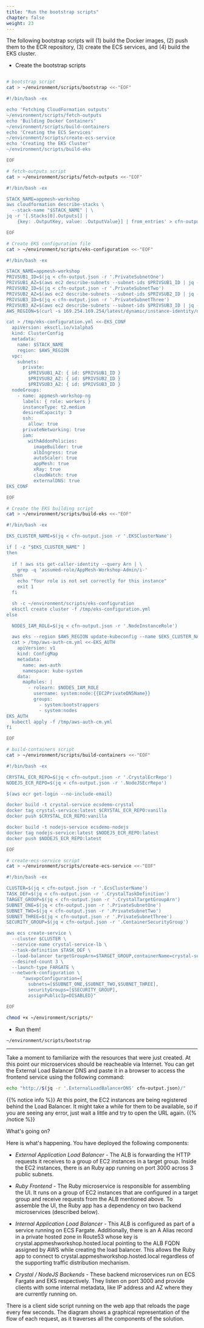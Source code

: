 ```yaml
---
title: "Run the bootstrap scripts"
chapter: false
weight: 23
---
```


The following bootstrap scripts will (1) build the Docker images, (2) push them to the ECR repository, (3) create the ECS services, and (4) build the EKS cluster.

* Create the bootstrap scripts

```bash

# bootstrap script
cat > ~/environment/scripts/bootstrap <<-"EOF"

#!/bin/bash -ex

echo 'Fetching CloudFormation outputs'
~/environment/scripts/fetch-outputs
echo 'Building Docker Containers'
~/environment/scripts/build-containers
echo 'Creating the ECS Services'
~/environment/scripts/create-ecs-service
echo 'Creating the EKS Cluster'
~/environment/scripts/build-eks

EOF

# fetch-outputs script
cat > ~/environment/scripts/fetch-outputs <<-"EOF"

#!/bin/bash -ex

STACK_NAME=appmesh-workshop
aws cloudformation describe-stacks \
  --stack-name "$STACK_NAME" | \
jq -r '[.Stacks[0].Outputs[] | 
    {key: .OutputKey, value: .OutputValue}] | from_entries' > cfn-output.json

EOF

# Create EKS configuration file
cat > ~/environment/scripts/eks-configuration <<-"EOF"

#!/bin/bash -ex

STACK_NAME=appmesh-workshop
PRIVSUB1_ID=$(jq < cfn-output.json -r '.PrivateSubnetOne')
PRIVSUB1_AZ=$(aws ec2 describe-subnets --subnet-ids $PRIVSUB1_ID | jq -r '.Subnets[].AvailabilityZone')
PRIVSUB2_ID=$(jq < cfn-output.json -r '.PrivateSubnetTwo')
PRIVSUB2_AZ=$(aws ec2 describe-subnets --subnet-ids $PRIVSUB2_ID | jq -r '.Subnets[].AvailabilityZone')
PRIVSUB3_ID=$(jq < cfn-output.json -r '.PrivateSubnetThree')
PRIVSUB3_AZ=$(aws ec2 describe-subnets --subnet-ids $PRIVSUB3_ID | jq -r '.Subnets[].AvailabilityZone')
AWS_REGION=$(curl -s 169.254.169.254/latest/dynamic/instance-identity/document | grep region | cut -d\" -f4)

cat > /tmp/eks-configuration.yml <<-EKS_CONF
  apiVersion: eksctl.io/v1alpha5
  kind: ClusterConfig
  metadata:
    name: $STACK_NAME
    region: $AWS_REGION
  vpc:
    subnets:
      private:
        $PRIVSUB1_AZ: { id: $PRIVSUB1_ID }
        $PRIVSUB2_AZ: { id: $PRIVSUB2_ID }
        $PRIVSUB3_AZ: { id: $PRIVSUB3_ID }
  nodeGroups:
    - name: appmesh-workshop-ng
      labels: { role: workers }
      instanceType: t2.medium
      desiredCapacity: 3
      ssh: 
        allow: true
      privateNetworking: true
      iam:
        withAddonPolicies:
          imageBuilder: true
          albIngress: true
          autoScaler: true
          appMesh: true
          xRay: true
          cloudWatch: true
          externalDNS: true
EKS_CONF

EOF

# Create the EKS building script
cat > ~/environment/scripts/build-eks <<-"EOF"

#!/bin/bash -ex

EKS_CLUSTER_NAME=$(jq < cfn-output.json -r '.EKSClusterName')

if [ -z "$EKS_CLUSTER_NAME" ]
then
  
  if ! aws sts get-caller-identity --query Arn | \
    grep -q 'assumed-role/AppMesh-Workshop-Admin/i-'
  then
    echo "Your role is not set correctly for this instance"
    exit 1
  fi

  sh -c ~/environment/scripts/eks-configuration
  eksctl create cluster -f /tmp/eks-configuration.yml
else

  NODES_IAM_ROLE=$(jq < cfn-output.json -r '.NodeInstanceRole')

  aws eks --region $AWS_REGION update-kubeconfig --name $EKS_CLUSTER_NAME
  cat > /tmp/aws-auth-cm.yml <<-EKS_AUTH
    apiVersion: v1
    kind: ConfigMap
    metadata:
      name: aws-auth
      namespace: kube-system
    data:
      mapRoles: |
        - rolearn: $NODES_IAM_ROLE 
          username: system:node:{{EC2PrivateDNSName}}
          groups:
            - system:bootstrappers
            - system:nodes
EKS_AUTH
  kubectl apply -f /tmp/aws-auth-cm.yml
fi

EOF

# build-containers script
cat > ~/environment/scripts/build-containers <<-"EOF"

#!/bin/bash -ex

CRYSTAL_ECR_REPO=$(jq < cfn-output.json -r '.CrystalEcrRepo')
NODEJS_ECR_REPO=$(jq < cfn-output.json -r '.NodeJSEcrRepo')

$(aws ecr get-login --no-include-email)

docker build -t crystal-service ecsdemo-crystal
docker tag crystal-service:latest $CRYSTAL_ECR_REPO:vanilla
docker push $CRYSTAL_ECR_REPO:vanilla

docker build -t nodejs-service ecsdemo-nodejs
docker tag nodejs-service:latest $NODEJS_ECR_REPO:latest
docker push $NODEJS_ECR_REPO:latest

EOF

# create-ecs-service script
cat > ~/environment/scripts/create-ecs-service <<-"EOF"

#!/bin/bash -ex

CLUSTER=$(jq < cfn-output.json -r '.EcsClusterName')
TASK_DEF=$(jq < cfn-output.json -r '.CrystalTaskDefinition')
TARGET_GROUP=$(jq < cfn-output.json -r '.CrystalTargetGroupArn')
SUBNET_ONE=$(jq < cfn-output.json -r '.PrivateSubnetOne')
SUBNET_TWO=$(jq < cfn-output.json -r '.PrivateSubnetTwo')
SUBNET_THREE=$(jq < cfn-output.json -r '.PrivateSubnetThree')
SECURITY_GROUP=$(jq < cfn-output.json -r '.ContainerSecurityGroup')

aws ecs create-service \
  --cluster $CLUSTER \
  --service-name crystal-service-lb \
  --task-definition $TASK_DEF \
  --load-balancer targetGroupArn=$TARGET_GROUP,containerName=crystal-service,containerPort=3000 \
  --desired-count 3 \
  --launch-type FARGATE \
  --network-configuration \
      "awsvpcConfiguration={
        subnets=[$SUBNET_ONE,$SUBNET_TWO,$SUBNET_THREE],
        securityGroups=[$SECURITY_GROUP],
        assignPublicIp=DISABLED}"

EOF

chmod +x ~/environment/scripts/*
```

* Run them!

```bash
~/environment/scripts/bootstrap
```

___

Take a moment to familiarize with the resources that were just created. At this point our microservices should be reacheable via Internet. You can get the External Load Balancer DNS and paste it in a browser to access the frontend service using the following command:

```bash
echo "http://$(jq -r '.ExternalLoadBalancerDNS' cfn-output.json)/"
```

{{% notice info %}}
At this point, the EC2 instances are being registered behind the Load Balancer. It might take a while for them to be available, so if you are seeing any error, just wait a little and try to open the URL again. 
{{% /notice %}} 


What's going on?

Here is what's happening. You have deployed the following components:

* _External Application Load Balancer_ - The ALB is forwarding the HTTP requests it receives to a group of EC2 instances in a target group. Inside the EC2 instances, there is an Ruby app running on port 3000 across 3 public subnets.

* _Ruby Frontend_ - The Ruby microservice is responsible for assembling the UI. It runs on a group of EC2 instances that are configured in a target group and receive requests from the ALB mentioned above. To assemble the UI, the Ruby app has a dependency on two backend microservices (described below).

* _Internal Application Load Balancer_ - This ALB is configured as part of a service running on ECS Fargate. Additionally, there is an A Alias record in a private hosted zone in Route53 whose key is crystal.appmeshworkshop.hosted.local pointing to the ALB FQDN assigned by AWS while creating the load balancer. This allows the Ruby app to connect to crystal.appmeshworkshop.hosted.local regardless of the supporting traffic distribution mechanism. 

* _Crystal / NodeJS Backends_ - These backend microservices run on ECS Fargate and EKS respectively. They listen on port 3000 and provide clients with some internal metadata, like IP address and AZ where they are currently running on.

There is a client side script running on the web app that reloads the page every few seconds. The diagram shows a graphical representation of the flow of each request, as it traverses all the components of the solution.